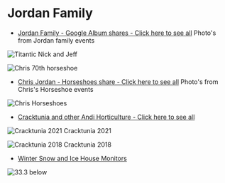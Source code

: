 # Jordan Family

- [Jordan Family - Google Album shares - Click here to see all](https://photos.app.goo.gl/n6jc6MT8CW9fHPyp9)
Photo's from Jordan family events

![Titantic Nick and Jeff](https://lh3.googleusercontent.com/pw/AM-JKLXrrPb9Dyn4erE5RPyzEGsbva3rKQAp6dM68mzamDqUsnTlcWaM8sRzzz_Aw215NpeI20GuJ2Bn-ZsRY60PISlqFoAEAZbZ3npDfsivympFJY795zpY7eQbwGHuAzYsTzDQh3lBnMxUzY0XbGVSb1Zi=w918-h688-no?authuser=0)

![Chris 70th horseshoe](https://lh3.googleusercontent.com/pw/AM-JKLU0hR4XoBCQw_yksmxtMZryZKTOm4Szxr5VVeq9RQLATSyA8-CznDaE5eAh4j6FnwtjxqD9d1Z8eH7pcEDsJWkeYJUYiU_R--entqm595kKD9OJHMCT2ARDZ3JQ1zZPfMafzFtbc0f_bGgpfr_0ctex=w918-h688-no?authuser=0)

- [Chris Jordan - Horseshoes share - Click here to see all](https://photos.app.goo.gl/GT9kuH1yz5yWpz2p9)
Photo's from Chris's Horseshoe events

![Chris Horseshoes](https://lh3.googleusercontent.com/pw/AM-JKLVcvd0-luxDEqkuQdsJW-_nCftp5T2lbMKFh3p1xCEH5v3HySaWt2SUxp7xQ7XDUrzkiUo59GylLLALjJYIbrSTLNkYGLsofha9nPqVHeYnk3hqxWZJX5NfTG18v1jU5P0mUQUMyqHkIFHqsX9kKm4t=w994-h745-no?authuser=0)

- [Cracktunia and other Andi Horticulture - Click here to see all](https://photos.app.goo.gl/kPVdarYp826pDpUA7)

![Cracktunia 2021](https://lh3.googleusercontent.com/pw/AM-JKLU7FYhvJFCdOXqCwX0B9PbsIPtol3X6Gq61kHCJ_-ccp0TOBCIxeRCuurXBEvjCMVsu8QLTbaIeEMxgrnK-xdLVwccy9P8Hxnr3mKb8oxZ2tRZeE2tU_GLHWu8ZaDGp0K2PadVUT3wPMmBCS0l73X9l=w994-h745-no?authuser=0) Cracktunia 2021

![Cracktunia 2018](https://lh3.googleusercontent.com/pw/AM-JKLUJ_Rkhkj2Mh7RvpkMm2btfPllguhAnl3TBNi0yAZlPhcW0-T3A7u8C_AjiBFK7Pt5pRYPiKiZrdF9CosYfvy5DsWwP9Bol2_cKtIsFg6CN1r_TK49na7XNAhaY79tt-aws0O7BumuE63Mf47mpy0Ot=w559-h745-no?authuser=0) Cracktunia 2018

- [Winter Snow and Ice House Monitors](https://photos.app.goo.gl/e8dVHqupU8HmdwWD9)

![33.3 below](https://lh3.googleusercontent.com/pw/AM-JKLU85iwaTy2vzKChjKnS4C1EP_zftli4NnIBcUDQ2PSG1v13i8E1YVMyPvUKDN_93A4V0Yxa2wFK6os3qBjql4LabyuqTQByPtudmOcAL1PB9ZRI9Ji5TwMCSVKBojv3ULkm2wiDBrHQnT2qssEYv_a4=w994-h745-no?authuser=0)
